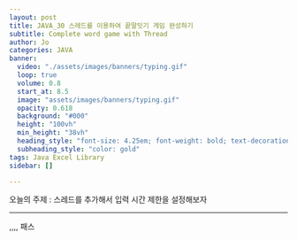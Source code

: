 ```yaml
---
layout: post
title: JAVA_30 스레드를 이용하여 끝말잇기 게임 완성하기
subtitle: Complete word game with Thread
author: Jo
categories: JAVA
banner:
  video: "./assets/images/banners/typing.gif"
  loop: true
  volume: 0.8
  start_at: 8.5
  image: "assets/images/banners/typing.gif"
  opacity: 0.618
  background: "#000"
  height: "100vh"
  min_height: "38vh"
  heading_style: "font-size: 4.25em; font-weight: bold; text-decoration: underline"
  subheading_style: "color: gold"
tags: Java Excel Library
sidebar: []

---
```


오늘의 주제 : 스레드를 추가해서 입력 시간 제한을 설정해보자 <br>
 * * *

,,,, 패스









